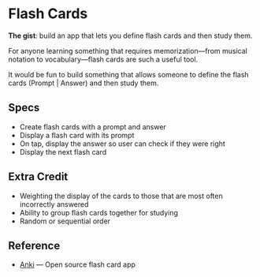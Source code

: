 # Flash Cards

**The gist**: build an app that lets you define flash cards and then study them.

For anyone learning something that requires memorization—from musical notation to vocabulary—flash cards are such a useful tool.

It would be fun to build something that allows someone to define the flash cards (Prompt | Answer) and then study them.

## Specs

- Create flash cards with a prompt and answer
- Display a flash card with its prompt
- On tap, display the answer so user can check if they were right
- Display the next flash card

## Extra Credit

- Weighting the display of the cards to those that are most often incorrectly answered
- Ability to group flash cards together for studying
- Random or sequential order

## Reference

- [Anki](https://apps.ankiweb.net) — Open source flash card app
